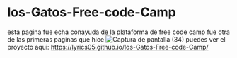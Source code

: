 # los-Gatos-Free-code-Camp
esta pagina fue echa conayuda de la plataforma de free code camp fue otra de las primeras paginas que hice
![Captura de pantalla (34)](https://user-images.githubusercontent.com/105133048/201827339-a696be74-8484-4592-a063-23a957b24693.png)
puedes ver el proyecto aqui: https://lyrics05.github.io/los-Gatos-Free-code-Camp/


